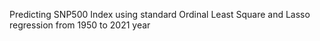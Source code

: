 Predicting SNP500 Index using standard Ordinal Least Square and Lasso regression from 1950 to 2021 year
